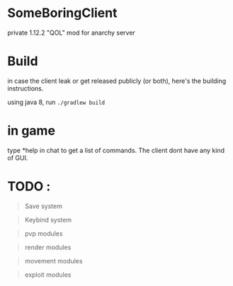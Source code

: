 # SomeBoringClient
 private 1.12.2 "QOL" mod for anarchy server

# Build

in case the client leak or get released publicly (or both), here's the building instructions.

using java 8, run `./gradlew build`

# in game
type *help in chat to get a list of commands. The client dont have any kind of GUI.

# TODO :

>Save system

>Keybind system

>pvp modules

>render modules

>movement modules

>exploit modules
